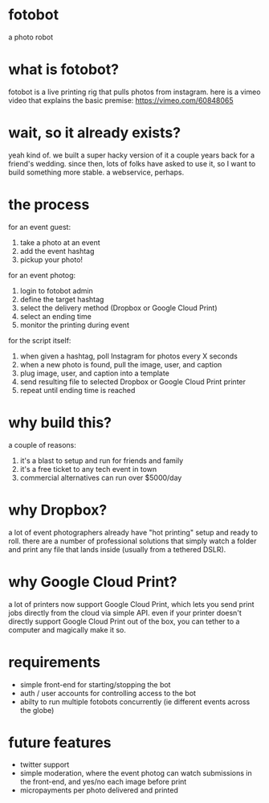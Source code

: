 # fotobot
a photo robot

# what is fotobot?
fotobot is a live printing rig that pulls photos from instagram. here is a vimeo video that explains the basic premise: https://vimeo.com/60848065

# wait, so it already exists?
yeah kind of. we built a super hacky version of it a couple years back for a friend's wedding. since then, lots of folks have asked to use it, so I want to build something more stable. a webservice, perhaps.

# the process
for an event guest:

1. take a photo at an event
2. add the event hashtag
3. pickup your photo!

for an event photog:

1. login to fotobot admin
2. define the target hashtag
3. select the delivery method (Dropbox or Google Cloud Print)
4. select an ending time
5. monitor the printing during event

for the script itself:

1. when given a hashtag, poll Instagram for photos every X seconds
2. when a new photo is found, pull the image, user, and caption
3. plug image, user, and caption into a template
4. send resulting file to selected Dropbox or Google Cloud Print printer
5. repeat until ending time is reached

# why build this?
a couple of reasons:

1. it's a blast to setup and run for friends and family
2. it's a free ticket to any tech event in town
3. commercial alternatives can run over $5000/day

# why Dropbox?
a lot of event photographers already have "hot printing" setup and ready to roll. there are a number of professional solutions that simply watch a folder and print any file that lands inside (usually from a tethered DSLR).

# why Google Cloud Print?
a lot of printers now support Google Cloud Print, which lets you send print jobs directly from the cloud via simple API. even if your printer doesn't directly support Google Cloud Print out of the box, you can tether to a computer and magically make it so.

# requirements 

* simple front-end for starting/stopping the bot
* auth / user accounts for controlling access to the bot
* abilty to run multiple fotobots concurrently (ie different events across the globe)

# future features

* twitter support
* simple moderation, where the event photog can watch submissions in the front-end, and yes/no each image before print
* micropayments per photo delivered and printed
